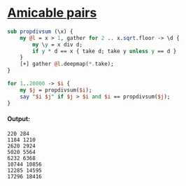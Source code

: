 [1]: https://rosettacode.org/wiki/Amicable_pairs

# [Amicable pairs][1]

```perl
sub propdivsum (\x) {
    my @l = x > 1, gather for 2 .. x.sqrt.floor -> \d {
        my \y = x div d;
        if y * d == x { take d; take y unless y == d }
    }
    [+] gather @l.deepmap(*.take);
}
 
for 1..20000 -> $i {
    my $j = propdivsum($i);
    say "$i $j" if $j > $i and $i == propdivsum($j);
}
```

#### Output:
```
220 284
1184 1210
2620 2924
5020 5564
6232 6368
10744 10856
12285 14595
17296 18416
```